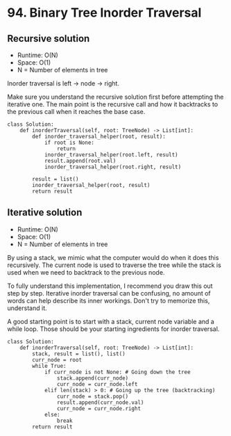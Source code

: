 # 94. Binary Tree Inorder Traversal

## Recursive solution
- Runtime: O(N)
- Space: O(1)
- N = Number of elements in tree

Inorder traversal is left -> node -> right.

Make sure you understand the recursive solution first before attempting the iterative one.
The main point is the recursive call and how it backtracks to the previous call when it reaches the base case.

```
class Solution:
    def inorderTraversal(self, root: TreeNode) -> List[int]:
        def inorder_traversal_helper(root, result):
            if root is None:
                return
            inorder_traversal_helper(root.left, result)
            result.append(root.val)
            inorder_traversal_helper(root.right, result)
            
        result = list()
        inorder_traversal_helper(root, result)
        return result
```

## Iterative solution
- Runtime: O(N)
- Space: O(1)
- N = Number of elements in tree

By using a stack, we mimic what the computer would do when it does this recursively.
The current node is used to traverse the tree while the stack is used when we need to backtrack to the previous node.

To fully understand this implementation, I recommend you draw this out step by step.
Iterative inorder traversal can be confusing, no amount of words can help describe its inner workings.
Don't try to memorize this, understand it.

A good starting point is to start with a stack, current node variable and a while loop.
Those should be your starting ingredients for inorder traversal.

```
class Solution:
    def inorderTraversal(self, root: TreeNode) -> List[int]:
        stack, result = list(), list()
        curr_node = root
        while True:
            if curr_node is not None: # Going down the tree
                stack.append(curr_node)
                curr_node = curr_node.left
            elif len(stack) > 0: # Going up the tree (backtracking)
                curr_node = stack.pop()
                result.append(curr_node.val)
                curr_node = curr_node.right
            else:
                break
        return result
```
